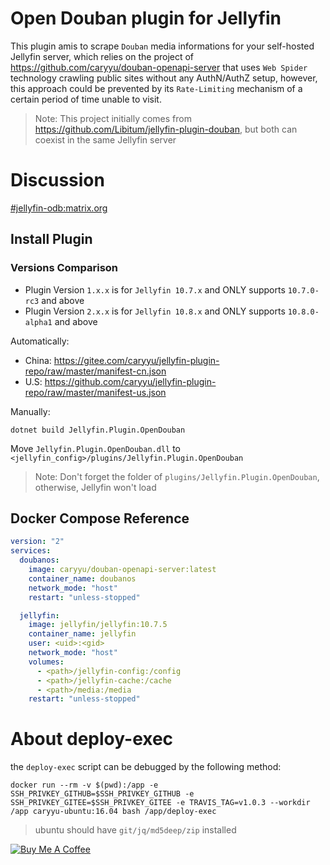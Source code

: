 # Open Douban plugin for Jellyfin

This plugin amis to scrape `Douban` media informations for your self-hosted Jellyfin server, which relies on the project of https://github.com/caryyu/douban-openapi-server that uses `Web Spider` technology crawling public sites without any AuthN/AuthZ setup, however, this approach could be prevented by its `Rate-Limiting` mechanism of a certain period of time unable to visit.

> Note: This project initially comes from https://github.com/Libitum/jellyfin-plugin-douban, but both can coexist in the same Jellyfin server

# Discussion

[#jellyfin-odb:matrix.org](https://matrix.to/#/#jellyfin-odb:matrix.org)

## Install Plugin

### Versions Comparison

- Plugin Version `1.x.x` is for `Jellyfin 10.7.x` and ONLY supports `10.7.0-rc3` and above
- Plugin Version `2.x.x` is for `Jellyfin 10.8.x` and ONLY supports `10.8.0-alpha1` and above


Automatically:

- China: https://gitee.com/caryyu/jellyfin-plugin-repo/raw/master/manifest-cn.json
- U.S: https://github.com/caryyu/jellyfin-plugin-repo/raw/master/manifest-us.json

Manually:
 
```shell
dotnet build Jellyfin.Plugin.OpenDouban
```

Move `Jellyfin.Plugin.OpenDouban.dll` to `<jellyfin_config>/plugins/Jellyfin.Plugin.OpenDouban`

> Note: Don't forget the folder of `plugins/Jellyfin.Plugin.OpenDouban`, otherwise, Jellyfin won't load

## Docker Compose Reference

```yaml
version: "2"
services:
  doubanos:
    image: caryyu/douban-openapi-server:latest
    container_name: doubanos
    network_mode: "host"
    restart: "unless-stopped"

  jellyfin:
    image: jellyfin/jellyfin:10.7.5
    container_name: jellyfin
    user: <uid>:<gid>
    network_mode: "host"
    volumes:
      - <path>/jellyfin-config:/config
      - <path>/jellyfin-cache:/cache
      - <path>/media:/media
    restart: "unless-stopped"
```

# About deploy-exec

the `deploy-exec` script can be debugged by the following method:

```shell
docker run --rm -v $(pwd):/app -e SSH_PRIVKEY_GITHUB=$SSH_PRIVKEY_GITHUB -e SSH_PRIVKEY_GITEE=$SSH_PRIVKEY_GITEE -e TRAVIS_TAG=v1.0.3 --workdir /app caryyu-ubuntu:16.04 bash /app/deploy-exec
```

> ubuntu should have `git/jq/md5deep/zip` installed


<a href="https://www.buymeacoffee.com/caryyu" target="_blank"><img src="https://www.buymeacoffee.com/assets/img/custom_images/yellow_img.png" alt="Buy Me A Coffee" style="height: auto !important;width: auto !important;" ></a>

